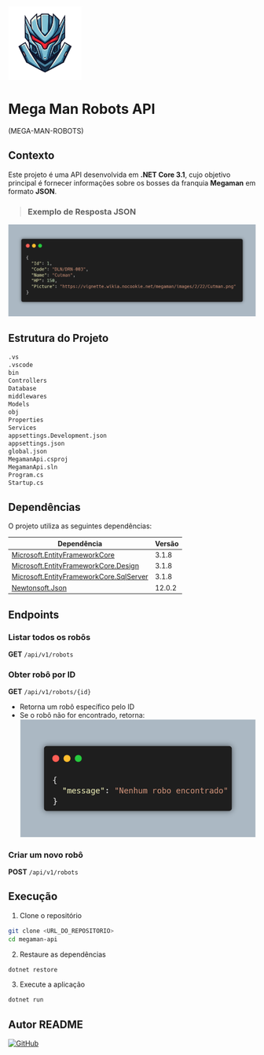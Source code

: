 <img src="./_docs/assets/MEGA_MAN_ROBOTS_API.png"
  alt="Mega Man Robots API"
  width="150"
/>
# **Mega Man Robots API**
(MEGA-MAN-ROBOTS)

## Contexto
Este projeto é uma API desenvolvida em **.NET Core 3.1**, cujo objetivo principal é fornecer informações sobre os bosses da franquia **Megaman** em formato **JSON**.

> ### Exemplo de Resposta JSON
![Exemplo JSON](./_docs/assets/example_carbon.png)

## Estrutura do Projeto
```
.vs
.vscode
bin
Controllers
Database
middlewares
Models
obj
Properties
Services
appsettings.Development.json
appsettings.json  
global.json
MegamanApi.csproj  
MegamanApi.sln
Program.cs
Startup.cs
```

## Dependências
O projeto utiliza as seguintes dependências:

| Dependência | Versão |
|------------|--------|
| [Microsoft.EntityFrameworkCore](https://www.nuget.org/packages/Microsoft.EntityFrameworkCore/) | 3.1.8 |
| [Microsoft.EntityFrameworkCore.Design](https://www.nuget.org/packages/Microsoft.EntityFrameworkCore.Design/) | 3.1.8 |
| [Microsoft.EntityFrameworkCore.SqlServer](https://www.nuget.org/packages/Microsoft.EntityFrameworkCore.SqlServer/) | 3.1.8 |
| [Newtonsoft.Json](https://www.nuget.org/packages/Newtonsoft.Json/) | 12.0.2 |

## Endpoints

### Listar todos os robôs
**GET** `/api/v1/robots`

### Obter robô por ID
**GET** `/api/v1/robots/{id}`

- Retorna um robô específico pelo ID
- Se o robô não for encontrado, retorna:
![Exemplo JSON message](./_docs/assets/example_message_carbon.png)

### Criar um novo robô
**POST** `/api/v1/robots`

## Execução
1. Clone o repositório
```bash
git clone <URL_DO_REPOSITORIO>
cd megaman-api
```
2. Restaure as dependências
```bash
dotnet restore
```
3. Execute a aplicação
```bash
dotnet run
```

## Autor README
[![GitHub](https://img.shields.io/badge/Camilly_Alves-GitHub-000000?style=for-the-badge&logo=github&logoColor=white)](https://github.com/camillyaalves/)
